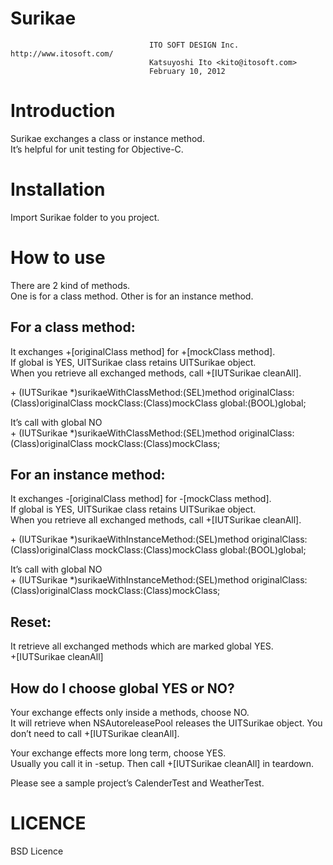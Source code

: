 Surikae
=
                                   ITO SOFT DESIGN Inc. http://www.itosoft.com/
                                   Katsuyoshi Ito <kito@itosoft.com>
                                   February 10, 2012

Introduction
=

Surikae exchanges a class or instance method.  
It’s helpful for unit testing for Objective-C.  

Installation
=
Import Surikae folder to you project.


How to use
=
There are 2 kind of methods.  
One is for a class method. Other is for an instance method.  

For a class method:
--
It exchanges +[originalClass method] for +[mockClass method].  
If global is YES, UITSurikae class retains UITSurikae object.  
When you retrieve all exchanged methods, call +[IUTSurikae cleanAll].  

\+ (IUTSurikae *)surikaeWithClassMethod:(SEL)method originalClass:(Class)originalClass mockClass:(Class)mockClass global:(BOOL)global;

It’s call with global NO  
\+ (IUTSurikae *)surikaeWithClassMethod:(SEL)method originalClass:(Class)originalClass mockClass:(Class)mockClass;


For an instance method:  
-
It exchanges -[originalClass method] for -[mockClass method].  
If global is YES, UITSurikae class retains UITSurikae object.  
When you retrieve all exchanged methods, call +[IUTSurikae cleanAll].  

\+ (IUTSurikae *)surikaeWithInstanceMethod:(SEL)method originalClass:(Class)originalClass mockClass:(Class)mockClass global:(BOOL)global;

It’s call with global NO  
\+ (IUTSurikae *)surikaeWithInstanceMethod:(SEL)method originalClass:(Class)originalClass mockClass:(Class)mockClass;

Reset:  
--
It retrieve all exchanged methods which are marked global YES.  
\+[IUTSurikae cleanAll]

How do I choose global YES or NO?
--
Your exchange effects only inside a methods, choose NO.  
It will retrieve when NSAutoreleasePool releases the UITSurikae object.
You don’t need to call +[IUTSurikae cleanAll].

Your exchange effects more long term, choose YES.  
Usually you call it in -setup. Then call +[IUTSurikae cleanAll] in teardown.

Please see a sample project’s CalenderTest and WeatherTest.

LICENCE  
=
BSD Licence
